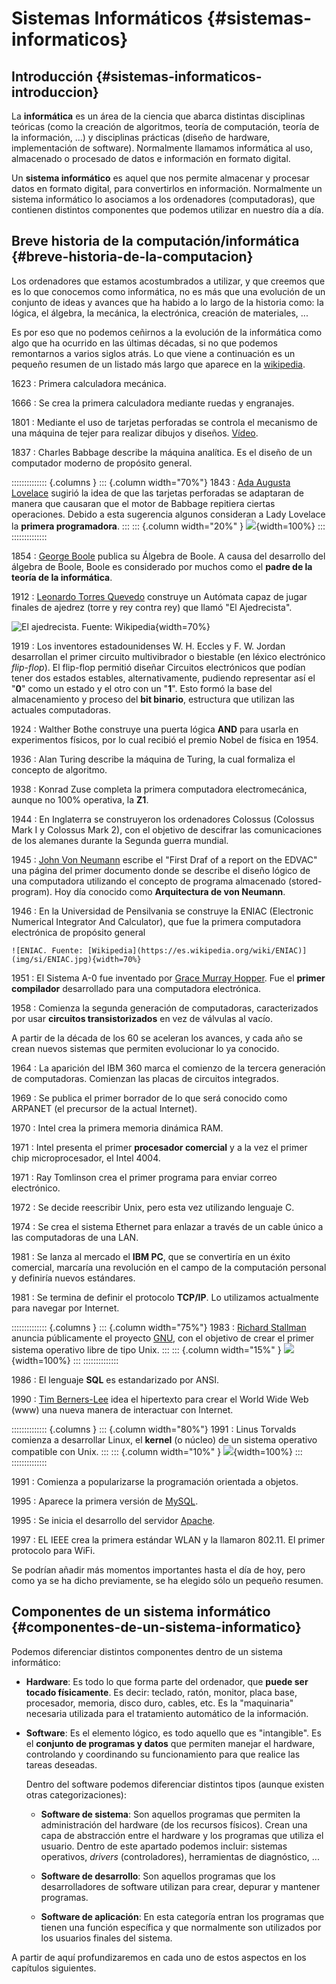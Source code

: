 
# Sistemas Informáticos {#sistemas-informaticos}

## Introducción {#sistemas-informaticos-introduccion}

La **informática** es un área de la ciencia que abarca distintas disciplinas teóricas (como la creación de algoritmos, teoría de computación, teoría de la información, \...) y disciplinas prácticas (diseño de hardware, implementación de software). Normalmente llamamos informática al uso, almacenado o procesado de datos e información en formato digital.

Un **sistema informático** es aquel que nos permite almacenar y procesar datos en formato digital, para convertirlos en información. Normalmente un sistema informático lo asociamos a los ordenadores (computadoras), que contienen distintos componentes que podemos utilizar en nuestro día a día.

## Breve historia de la computación/informática {#breve-historia-de-la-computacion}

Los ordenadores que estamos acostumbrados a utilizar, y que creemos que es lo que conocemos como informática, no es más que una evolución de un conjunto de ideas y avances que ha habido a lo largo de la historia como: la lógica, el álgebra, la mecánica, la electrónica, creación de materiales, \...

Es por eso que no podemos ceñirnos a la evolución de la informática como algo que ha ocurrido en las últimas décadas, si no que podemos remontarnos a varios siglos atrás. Lo que viene a continuación es un pequeño resumen de un listado más largo que aparece en la [wikipedia](https://es.wikipedia.org/wiki/Anexo:Historia_de_la_computaci%C3%B3n).


1623
: Primera calculadora mecánica.

1666
: Se crea la primera calculadora mediante ruedas y engranajes.

1801
: Mediante el uso de tarjetas perforadas se controla el mecanismo de una máquina de tejer para realizar dibujos y diseños. [Vídeo](https://www.youtube.com/watch?v=MQzpLLhN0fY).

1837
: Charles Babbage describe la máquina analítica. Es el diseño de un computador moderno de propósito general.


:::::::::::::: {.columns }
::: {.column width="70%"}
1843 
: [Ada Augusta Lovelace](https://es.wikipedia.org/wiki/Ada_Lovelace) sugirió la idea de que las tarjetas perforadas se adaptaran de manera que causaran que el motor de Babbage repitiera ciertas operaciones. Debido a esta sugerencia algunos consideran a Lady Lovelace la **primera programadora**.
:::
::: {.column width="20%" }
![](img/si/Ada_Lovelace_color.svg){width=100%}
:::
::::::::::::::


1854
: [George Boole](https://es.wikipedia.org/wiki/George_Boole) publica su Álgebra de Boole. A causa del desarrollo del álgebra de Boole, Boole es considerado por muchos como el **padre de la teoría de la informática**.

1912
: [Leonardo Torres Quevedo](https://es.wikipedia.org/wiki/Leonardo_Torres_Quevedo) construye un Autómata capaz de jugar finales de ajedrez (torre y rey contra rey)  que llamó "El Ajedrecista".

  ![El ajedrecista. Fuente: [Wikipedia](https://es.wikipedia.org/wiki/El_Ajedrecista)](img/si/ajedrecista.jpg){width=70%}

1919
: Los inventores estadounidenses W. H. Eccles y F. W. Jordan desarrollan el primer circuito multivibrador o biestable (en léxico electrónico *flip-flop*). El flip-flop permitió diseñar Circuitos electrónicos que podían tener dos estados estables, alternativamente, pudiendo representar así el "**0**" como un estado y el otro con un "**1**". Esto formó la base del almacenamiento y proceso del **bit binario**, estructura que utilizan las actuales computadoras.

1924
: Walther Bothe construye una puerta lógica **AND** para usarla en experimentos físicos, por lo cual recibió el premio Nobel de física en 1954.

1936
: Alan Turing describe la máquina de Turing, la cual formaliza el concepto de algoritmo.

1938
: Konrad Zuse completa la primera computadora electromecánica, aunque no 100% operativa, la **Z1**.

1944
: En Inglaterra se construyeron los ordenadores Colossus (Colossus Mark I y Colossus Mark 2), con el objetivo de descifrar las comunicaciones de los alemanes durante la Segunda guerra mundial.

1945
: [John Von Neumann](https://es.wikipedia.org/wiki/John_von_Neumann) escribe el "First Draf of a report on the EDVAC" una página del primer documento donde se describe el diseño lógico de una computadora utilizando el concepto de programa almacenado (stored-program). Hoy día conocido como **Arquitectura de von Neumann**.

1946
: En la Universidad de Pensilvania se construye la ENIAC (Electronic Numerical Integrator And Calculator), que fue la primera computadora electrónica de propósito general

    ![ENIAC. Fuente: [Wikipedia](https://es.wikipedia.org/wiki/ENIAC)](img/si/ENIAC.jpg){width=70%}

1951
: El Sistema A-0 fue inventado por [Grace Murray Hopper](https://es.wikipedia.org/wiki/Grace_Murray_Hopper). Fue el **primer compilador** desarrollado para una computadora electrónica.

1958
: Comienza la segunda generación de computadoras, caracterizados por usar **circuitos transistorizados** en vez de válvulas al vacío.


A partir de la década de los 60 se aceleran los avances, y cada año se crean nuevos sistemas que permiten evolucionar lo ya conocido.


1964
: La aparición del IBM 360 marca el comienzo de la tercera generación de computadoras. Comienzan las placas de circuitos integrados.

1969
: Se publica el primer borrador de lo que será conocido como ARPANET (el precursor de la actual Internet).

1970
: Intel crea la primera memoria dinámica RAM.

1971
: Intel presenta el primer **procesador comercial** y a la vez el primer chip microprocesador, el Intel 4004.

1971
: Ray Tomlinson crea el primer programa para enviar correo electrónico.

1972
: Se decide reescribir Unix, pero esta vez utilizando lenguaje C.

1974
: Se crea el sistema Ethernet para enlazar a través de un cable único a las computadoras de una LAN.

1981
: Se lanza al mercado el **IBM PC**, que se convertiría en un éxito comercial, marcaría una revolución en el campo de la computación personal y definiría nuevos estándares.

1981
: Se termina de definir el protocolo **TCP/IP**. Lo utilizamos actualmente para navegar por Internet.


:::::::::::::: {.columns }
::: {.column width="75%"}
1983
: [Richard Stallman](https://es.wikipedia.org/wiki/Richard_Stallman) anuncia públicamente el proyecto [GNU](https://es.wikipedia.org/wiki/GNU), con el objetivo de crear el primer sistema operativo libre de tipo Unix.
:::
::: {.column width="15%" }
![](img/si/gnu.svg){width=100%}
:::
::::::::::::::

1986
: El lenguaje **SQL** es estandarizado por ANSI.

1990
: [Tim Berners-Lee](https://es.wikipedia.org/wiki/Tim_Berners-Lee) idea el hipertexto para crear el World Wide Web (www) una nueva manera de interactuar con Internet.


:::::::::::::: {.columns }
::: {.column width="80%"}
1991
: Linus Torvalds comienza a desarrollar Linux, el **kernel** (o núcleo) de un sistema operativo compatible con Unix.
:::
::: {.column width="10%" }
![](img/si/tux.svg){width=100%}
:::
::::::::::::::

1991
: Comienza a popularizarse la programación orientada a objetos.

1995
: Aparece la primera versión de [MySQL](https://es.wikipedia.org/wiki/MySQL).

1995
: Se inicia el desarrollo del servidor [Apache](https://es.wikipedia.org/wiki/Servidor_HTTP_Apache).

1997
: EL IEEE crea la primera estándar WLAN y la llamaron 802.11. El primer protocolo para WiFi.




Se podrían añadir más momentos importantes hasta el día de hoy, pero como ya se ha dicho previamente, se ha elegido sólo un pequeño resumen.

## Componentes de un sistema informático {#componentes-de-un-sistema-informatico}

Podemos diferenciar distintos componentes dentro de un sistema informático:

-   **Hardware**: Es todo lo que forma parte del ordenador, que **puede ser tocado físicamente**. Es decir: teclado, ratón, monitor, placa base, procesador, memoria, disco duro, cables, etc. Es la "maquinaria" necesaria utilizada para el tratamiento automático de la información.

-   **Software**: Es el elemento lógico, es todo aquello que es "intangible". Es el **conjunto de programas y datos** que permiten manejar el hardware, controlando y coordinando su funcionamiento para que realice las tareas deseadas.

    Dentro del software podemos diferenciar distintos tipos (aunque existen otras categorizaciones):

    -   **Software de sistema**: Son aquellos programas que permiten la administración del hardware (de los recursos físicos). Crean una capa de abstracción entre el hardware y los programas que utiliza el usuario. Dentro de este apartado podemos incluir: sistemas operativos, *drivers* (controladores), herramientas de diagnóstico, \...

    -   **Software de desarrollo**: Son aquellos programas que los desarrolladores de software utilizan para crear, depurar y mantener programas.

    -   **Software de aplicación**: En esta categoría entran los programas que tienen una función específica y que normalmente son utilizados por los usuarios finales del sistema.

A partir de aquí profundizaremos en cada uno de estos aspectos en los capítulos siguientes.

